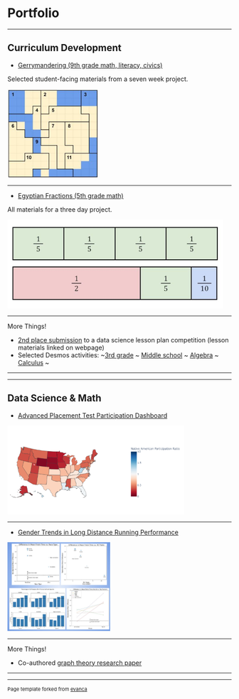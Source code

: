 # Portfolio

---

## Curriculum Development

  * [Gerrymandering (9th grade math, literacy, civics)](https://drive.google.com/drive/folders/1sv2A-RY43OXeIYjdW51A7RfEFDGX-xAi?usp=sharing)

Selected student-facing materials from a seven week project.

<img height="200" src="images/gerrymandering_thumbnail.jpg"/>

---
  * [Egyptian Fractions (5th grade math)](https://drive.google.com/drive/folders/1D2_mVI2BtmnV_lVx0j5Kw97r9slnq0WP?usp=sharing)

All materials for a three day project.

<img height="200" src="images/egyptian_fractions_thumbnail.jpg"/>


---
More Things!
  * [2nd place submission](https://www.datascience4everyone.org/post/data-science-for-everyone-ds4e-announces-bite-sized-lesson-plan-competition-winners) to a data science lesson plan competition (lesson materials linked on webpage)
  * Selected Desmos activities: 
~[3rd grade](https://teacher.desmos.com/activitybuilder/custom/63233179fed9ac064088948e)
~ [Middle school](https://teacher.desmos.com/activitybuilder/custom/63658699da0856e192beee67)
~ [Algebra](https://teacher.desmos.com/activitybuilder/custom/632ba593372919ceb27c2d2f)
~ [Calculus](https://teacher.desmos.com/activitybuilder/custom/636d09714cbfe3dcdfc580eb)
~

---
---

## Data Science & Math

  * [Advanced Placement Test Participation Dashboard](https://github.com/ianmcmeek/AP-Test-Participation-Dashboard/blob/main/Supplemental/Analysis.md)

<img height="200" src="images/dashboard_thumbnail.png"/>

---
  * [Gender Trends in Long Distance Running Performance](https://github.com/ianmcmeek/Running-Performance-Trends/blob/main/README.md)

<img height="200" src="images/running_thumbnail.jpg"/>
  
---
More Things!
  * Co-authored [graph theory research paper](https://arxiv.org/abs/1808.05835)

---
---
<p style="font-size:11px">Page template forked from <a href="https://github.com/evanca/quick-portfolio">evanca</a></p>
<!-- Remove above link if you don't want to attibute -->
